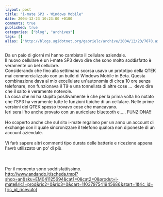```yaml
---
layout: post
title: "i-mate SP3 - Windows Mobile"
date: 2004-12-23 10:23:00 +0100
comments: true
published: true
categories: ["blog", "archives"]
tags: []
alias: ["http://blogs.ugidotnet.org/gabrielc/archive/2004/12/23/7670.aspx"]
---
```


<!-- more -->

<div xmlns="http://www.w3.org/1999/xhtml">
<div align="left">Da un paio di giorni mi hanno cambiato il cellulare aziendale.</div>
<div align="left">Il nuovo cellulare è un i-mate SP3 devo dire che sono molto soddisfatto è veramente un bel cellulare.</div>
<div align="left">Considerando che fino alla settimana scorsa usavo un prototipo della QTEK mai commercializzato con un build di Windows Mobile in Beta. Questa combinazione dava al mio excellulare un'autonomia di circa 10 ore senza telefonare, non funzionava il T9 e una tonnellata di altre cose …  devo dire che il salto è veramente notevole.</div>
<div align="left">La cosa che mi ha stupito positivamente è che per la prima volta ho notato che l'SP3 ha veramente tutte le funzioni tipiche di un cellulare. Nelle prime versioni dei QTEK spesso trovavo cose che mancavano.</div>
<div align="left">Ieri sera l'ho anche provato con un auricolare bluetooth e….. FUNZIONA!!</div>
<div align="left"> </div>
<div align="left">Ho scoperto anche che sul sito i-mate regalano per un anno un account di exchange con il quale sincronizzare il telefono qualora non diponeste di un account aziendale.</div>
<div align="left"> </div>
<div align="left">Vi farò sapere altri commenti tipo durata delle batterie e ricezione appena l'avrò utilizzato un po' di più.</div>
<div align="left"> </div>
<div align="left"> </div>
<div align="left"> </div>
<div align="left">Per il momento sono soddisfattissimo.</div>
<div align="left"><a href="http://www.andando.it/scheda.tmpl?shop=an&amp;sku=EM041125694&amp;cat1=0&amp;cat2=0&amp;produt=i-mate&amp;ric1=prod&amp;ric2=0&amp;ric3=0&amp;cart=1103797541945686&amp;start=1&amp;ric_id=[ric_id_ricevuto">http://www.andando.it/scheda.tmpl?shop=an&amp;sku=EM041125694&amp;cat1=0&amp;cat2=0&amp;produt=i-mate&amp;ric1=prod&amp;ric2=0&amp;ric3=0&amp;cart=1103797541945686&amp;start=1&amp;ric_id=[ric_id_ricevuto</a>]</div></div>
